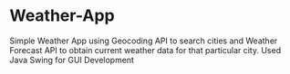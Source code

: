 # Weather-App
Simple Weather App using Geocoding API to search cities and Weather Forecast API to obtain current weather data for that particular city. Used Java Swing for GUI Development
